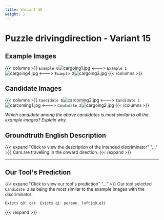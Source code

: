 ```yaml
---
title: Variant 15
weight: 3
---
```


# Puzzle drivingdirection - Variant 15

## Example Images
{{< columns >}}
`Example 0`![cargoing1.jpg](/natscene_data/images/cargoing1.jpg)
<--->
`Example 1`![cargoing4.jpg](/natscene_data/images/cargoing4.jpg)
<--->
`Example 2`![cargoing3.jpg](/natscene_data/images/cargoing3.jpg)
{{< /columns >}}

## Candidate Images
{{< columns >}}
`Candidate 0`![carcoming2.jpg](/natscene_data/images/carcoming2.jpg)
<--->
`Candidate 1`![carcoming1.jpg](/natscene_data/images/carcoming1.jpg)
<--->
`Candidate 2`![cargoing2.jpg](/natscene_data/images/cargoing2.jpg)
{{< /columns >}}

*Which candidate among the above candidates is most similar to all the example images? Explain why.*

## Groundtruth English Description

{{< expand "Click to view the description of the intended discriminator" "..." >}}
Cars are travelling in the onward direction.
{{< /expand >}}

---



## Our Tool's Prediction

{{< expand "Click to view our tool's prediction" "..." >}}
Our tool selected `Candidate 2` as being the most similar to the example images with the discriminator:
```plaintext
Exists q0: car. Exists q1: person. left(q0,q1)
```
{{< /expand >}}
